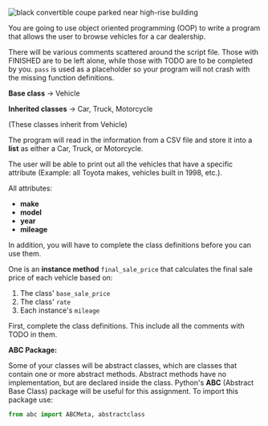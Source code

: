 <!--title={Car Dealership}-->

<!--badges={Python:125,Software Engineering:20}-->

<!--concepts={function_decorator.mdx, class_method.mdx, difference_with_instance_variables.mdx, class_variables.mdx, using_objects.mdx, python_objects.mdx, __init__.mdx, invoke_init.mdx, Inheritance.mdx}-->

![black convertible coupe parked near high-rise building](https://images.unsplash.com/photo-1523676060187-f55189a71f5e?ixlib=rb-1.2.1&ixid=eyJhcHBfaWQiOjEyMDd9&auto=format&fit=crop&w=800&q=80)



You are going to use object oriented programming (OOP) to write a program that allows the user to browse vehicles for a car dealership.

There will be various comments scattered around the script file. Those with FINISHED are to be left alone, while those with TODO are to be completed by you. `pass` is used as a placeholder so your program will not crash with the missing function definitions.



**Base class** &rarr; Vehicle

**Inherited classes** &rarr; Car, Truck, Motorcycle

(These classes inherit from Vehicle)



The program will read in the information from a CSV file and store it into a **list** as either a Car, Truck, or Motorcycle.

The user will be able to print out all the vehicles that have a specific attribute (Example: all Toyota makes, vehicles built in 1998, etc.).

All attributes:

* **make**
* **model**
* **year**
* **mileage**

In addition, you will have to complete the class definitions before you can use them.

One is an **instance method** `final_sale_price` that calculates the final sale price of each vehicle based on:

1. The class' `base_sale_price`
2. The class' `rate`
3. Each instance's `mileage`



First, complete the class definitions. This include all the comments with TODO in them.

 

**ABC Package:**

Some of your classes will be abstract classes, which are classes that contain one or more abstract methods. Abstract methods have no implementation, but are declared inside the class. Python's **ABC** (Abstract Base Class) package will be useful for this assignment. To import this package use:

```Python
from abc import ABCMeta, abstractclass
```

